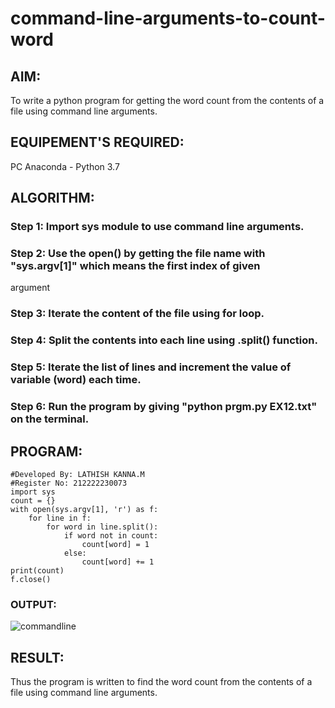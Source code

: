 # command-line-arguments-to-count-word
## AIM:
To write a python program for getting the word count from the contents of a file using command line arguments.
## EQUIPEMENT'S REQUIRED: 
PC
Anaconda - Python 3.7
## ALGORITHM: 
### Step 1: Import sys module to use command line arguments.
### Step 2: Use the open() by getting the file name with "sys.argv[1]" which means the first index of given
argument
### Step 3: Iterate the content of the file using for loop.
### Step 4: Split the contents into each line using .split() function.
### Step 5: Iterate the list of lines and increment the value of variable (word) each time.
### Step 6: Run the program by giving "python prgm.py EX12.txt" on the terminal.
## PROGRAM:
```
#Developed By: LATHISH KANNA.M
#Register No: 212222230073
import sys
count = {}
with open(sys.argv[1], 'r') as f:
    for line in f:
        for word in line.split():
            if word not in count:
                count[word] = 1
            else:
                count[word] += 1
print(count)
f.close()
```
### OUTPUT:
![commandline](https://github.com/deepikasrinivasans/command-line-arguments-to-count-word/assets/119393935/b1de910e-2ce6-4c7e-8cb2-aaaa141e8fa5)
## RESULT:
Thus the program is written to find the word count from the contents of a file using command line arguments.
